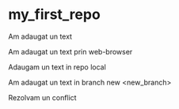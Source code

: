 ﻿# my_first_repo
Am adaugat un text

Am adaugat un text prin web-browser

Adaugam un text in repo local

Am adaugat un text in branch new <new_branch>

Rezolvam un conflict
